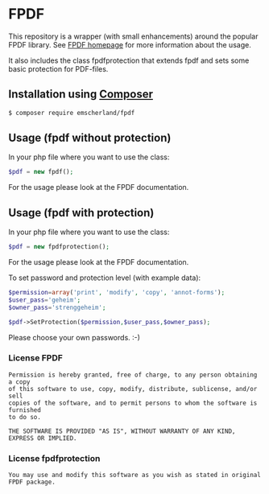 # FPDF
  
  This repository is a wrapper (with small enhancements) around the popular FPDF library.
  See [FPDF homepage](http://www.fpdf.org/) for more information about the usage.
  
  It also includes the class fpdfprotection that extends fpdf and sets some basic protection for PDF-files.
  
## Installation using [Composer](https://getcomposer.org/)
  ```sh
  $ composer require emscherland/fpdf
  ```
  
  
## Usage (fpdf without protection)

In your php file where you want to use the class: 
``` php
$pdf = new fpdf();
```
For the usage please look at the FPDF documentation.

## Usage (fpdf with protection)

In your php file where you want to use the class: 
``` php
$pdf = new fpdfprotection();
```
For the usage please look at the FPDF documentation.

To set password and protection level (with example data):
``` php
$permission=array('print', 'modify', 'copy', 'annot-forms');
$user_pass='geheim';
$owner_pass='strenggeheim';

$pdf->SetProtection($permission,$user_pass,$owner_pass);
```
Please choose your own passwords. :-)



### License FPDF

```text
Permission is hereby granted, free of charge, to any person obtaining a copy
of this software to use, copy, modify, distribute, sublicense, and/or sell
copies of the software, and to permit persons to whom the software is furnished
to do so.

THE SOFTWARE IS PROVIDED "AS IS", WITHOUT WARRANTY OF ANY KIND, EXPRESS OR IMPLIED.
```

### License fpdfprotection
```text
You may use and modify this software as you wish as stated in original FPDF package.
```

